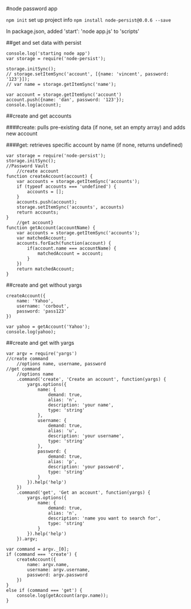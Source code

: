 #node password app

```npm init``` set up project info
```npm install node-persist@0.0.6 --save``` 

In package.json, added 'start': 'node app.js' to 'scripts'


##get and set data with persist
```
console.log('starting node app')
var storage = require('node-persist');

storage.initSync();
// storage.setItemSync('account', [{name: 'vincent', password: '123'}]);
// var name = storage.getItemSync('name');

var account = storage.getItemSync('account')
account.push({name: 'dan', password: '123'});
console.log(account);
```


##create and get accounts

####create: pulls pre-existing data (if none, set an empty array) and adds new account

####get: retrieves specific account by name (if none, returns undefined)
```
var storage = require('node-persist');
storage.initSync();
//Password Vault
	//create account
function createAccount(account) {
	var accounts = storage.getItemSync('accounts');
	if (typeof accounts === 'undefined') {
		accounts = [];
	}
	accounts.push(account);
	storage.setItemSync('accounts', accounts)
	return accounts;
}
	//get account}
function getAccount(accountName) {
	var accounts = storage.getItemSync('accounts');
	var matchedAccount;
	accounts.forEach(function(account) {
		if(account.name === accountName) {
			matchedAccount = account;
		}
	})
	return matchedAccount;
}
```

##create and get without yargs
```
createAccount({
	name: 'Yahoo',
	username: 'corbout',
	password: 'pass123'
})

var yahoo = getAccount('Yahoo');
console.log(yahoo);
```

##create and get with yargs
```
var argv = require('yargs')
//create command
	//options name, username, password
//get command
	//options name
	.command('create', 'Create an account', function(yargs) {
		yargs.options({
			name: {
				demand: true,
				alias: 'n',
				description: 'your name',
				type: 'string'
			},
			username: {
				demand: true,
				alias: 'u',
				description: 'your username',
				type: 'string'
			},
			password: {
				demand: true,
				alias: 'p',
				description: 'your password',
				type: 'string'
			}
		}).help('help')
	})
	.command('get', 'Get an account', function(yargs) {
		yargs.options({
			name: {
				demand: true,
				alias: 'n',
				description: 'name you want to search for',
				type: 'string'
			}
		}).help('help')
	}).argv;
```
```
var command = argv._[0];
if (command === 'create') {
	createAccount({
		name: argv.name,
		username: argv.username,
		password: argv.password
	})	
}
else if (command === 'get') {
	console.log(getAccount(argv.name));
}
```